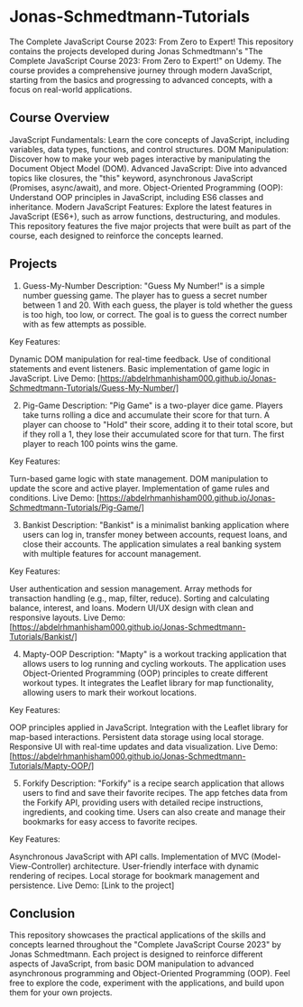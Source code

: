 # Jonas-Schmedtmann-Tutorials
The Complete JavaScript Course 2023: From Zero to Expert!
This repository contains the projects developed during Jonas Schmedtmann's "The Complete JavaScript Course 2023: From Zero to Expert!" on Udemy. The course provides a comprehensive journey through modern JavaScript, starting from the basics and progressing to advanced concepts, with a focus on real-world applications.

## Course Overview
JavaScript Fundamentals: Learn the core concepts of JavaScript, including variables, data types, functions, and control structures.
DOM Manipulation: Discover how to make your web pages interactive by manipulating the Document Object Model (DOM).
Advanced JavaScript: Dive into advanced topics like closures, the "this" keyword, asynchronous JavaScript (Promises, async/await), and more.
Object-Oriented Programming (OOP): Understand OOP principles in JavaScript, including ES6 classes and inheritance.
Modern JavaScript Features: Explore the latest features in JavaScript (ES6+), such as arrow functions, destructuring, and modules.
This repository features the five major projects that were built as part of the course, each designed to reinforce the concepts learned.

## Projects
1. Guess-My-Number
Description:
"Guess My Number!" is a simple number guessing game. The player has to guess a secret number between 1 and 20. With each guess, the player is told whether the guess is too high, too low, or correct. The goal is to guess the correct number with as few attempts as possible.

Key Features:

Dynamic DOM manipulation for real-time feedback.
Use of conditional statements and event listeners.
Basic implementation of game logic in JavaScript.
Live Demo: [https://abdelrhmanhisham000.github.io/Jonas-Schmedtmann-Tutorials/Guess-My-Number/]

2. Pig-Game
Description:
"Pig Game" is a two-player dice game. Players take turns rolling a dice and accumulate their score for that turn. A player can choose to "Hold" their score, adding it to their total score, but if they roll a 1, they lose their accumulated score for that turn. The first player to reach 100 points wins the game.

Key Features:

Turn-based game logic with state management.
DOM manipulation to update the score and active player.
Implementation of game rules and conditions.
Live Demo: [https://abdelrhmanhisham000.github.io/Jonas-Schmedtmann-Tutorials/Pig-Game/]

3. Bankist
Description:
"Bankist" is a minimalist banking application where users can log in, transfer money between accounts, request loans, and close their accounts. The application simulates a real banking system with multiple features for account management.

Key Features:

User authentication and session management.
Array methods for transaction handling (e.g., map, filter, reduce).
Sorting and calculating balance, interest, and loans.
Modern UI/UX design with clean and responsive layouts.
Live Demo: [https://abdelrhmanhisham000.github.io/Jonas-Schmedtmann-Tutorials/Bankist/]

4. Mapty-OOP
Description:
"Mapty" is a workout tracking application that allows users to log running and cycling workouts. The application uses Object-Oriented Programming (OOP) principles to create different workout types. It integrates the Leaflet library for map functionality, allowing users to mark their workout locations.

Key Features:

OOP principles applied in JavaScript.
Integration with the Leaflet library for map-based interactions.
Persistent data storage using local storage.
Responsive UI with real-time updates and data visualization.
Live Demo: [https://abdelrhmanhisham000.github.io/Jonas-Schmedtmann-Tutorials/Mapty-OOP/]

5. Forkify
Description:
"Forkify" is a recipe search application that allows users to find and save their favorite recipes. The app fetches data from the Forkify API, providing users with detailed recipe instructions, ingredients, and cooking time. Users can also create and manage their bookmarks for easy access to favorite recipes.

Key Features:

Asynchronous JavaScript with API calls.
Implementation of MVC (Model-View-Controller) architecture.
User-friendly interface with dynamic rendering of recipes.
Local storage for bookmark management and persistence.
Live Demo: [Link to the project]

## Conclusion
This repository showcases the practical applications of the skills and concepts learned throughout the "Complete JavaScript Course 2023" by Jonas Schmedtmann. Each project is designed to reinforce different aspects of JavaScript, from basic DOM manipulation to advanced asynchronous programming and Object-Oriented Programming (OOP). Feel free to explore the code, experiment with the applications, and build upon them for your own projects.
